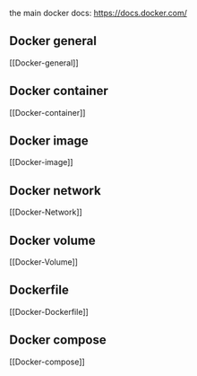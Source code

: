 
the main docker docs: https://docs.docker.com/

## Docker general 
[[Docker-general]]
## Docker container
[[Docker-container]]
## Docker image
[[Docker-image]]
## Docker network
[[Docker-Network]]
## Docker volume
[[Docker-Volume]]
## Dockerfile
[[Docker-Dockerfile]]
## Docker compose
[[Docker-compose]]
